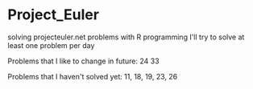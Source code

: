 # Project_Euler
 solving projecteuler.net problems with R programming
 I'll try to solve at least one problem per day

Problems that I like to change in future:
24 33

Problems that I haven't solved yet:
11, 18, 19, 23, 26
